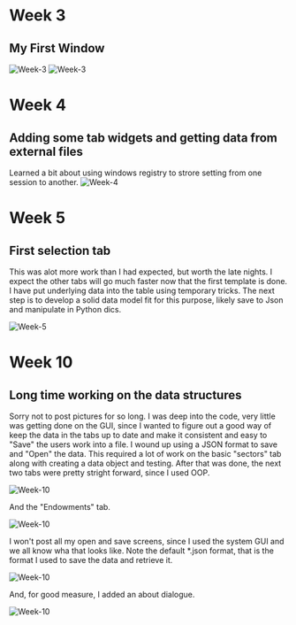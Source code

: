 # Week 3

## My First Window
![Week-3](https://pedrocu.github.io/pics/Week3_image-1.JPG "First Window")
![Week-3](https://pedrocu.github.io/pics/Week3_image-2.JPG "Added Tabl")
# Week 4

## Adding some tab widgets and getting data from external files
Learned a bit about using windows registry to strore setting from one session to another.
![Week-4](https://pedrocu.github.io/pics/Week4-image-1.JPG "Populated Database Tab")

# Week 5
## First selection tab 
This was alot more work than I had expected, but worth the late nights.  I expect the other tabs will go much faster now that the first template is done.
I have put underlying data into the table using temporary tricks.  The next step is to develop a solid data model fit for this purpose, likely save to Json and manipulate in Python dics.

![Week-5](https://pedrocu.github.io/pics/Week5-image-1.JPG "Populated Sectors Tab")

# Week 10
## Long time working on the data structures

Sorry not to post pictures for so long.  I was deep into the code, very little was getting done on the GUI, since I wanted to figure out a good way of keep the data in the tabs up to date and make it consistent and easy to "Save" the users work into a file.  I wound up using a JSON format to save and "Open" the data.  This required a lot of work on the basic "sectors" tab along with creating a data object and testing.  After that was done, the next two tabs were pretty stright forward, since I used OOP.

![Week-10](https://pedrocu.github.io/pics/Week10_image-1.JPG "Populated Regions Tab")

And the "Endowments" tab.

![Week-10](https://pedrocu.github.io/pics/Week10_image-3.JPG "Populated Endowments Tab")

I won't post all my open and save screens, since I used the system GUI and we all know wha that looks like.  Note the default *.json format, that is the format I used to save the data and retrieve it.

![Week-10](https://pedrocu.github.io/pics/Week10_image-2.JPG "Populated Open File Dialog")

And, for good measure, I added an about dialogue.

![Week-10](https://pedrocu.github.io/pics/Week10_image-2_5.JPG "Populated Open File Dialog")
